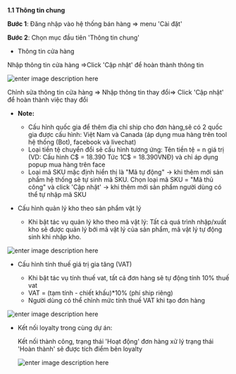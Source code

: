 





**1.1	Thông tin chung**

**Bước 1**: Đăng nhập vào hệ thống bán hàng => menu 'Cài đặt'

**Bước 2**: Chọn mục đầu tiên 'Thông tin chung'

-   Thông tin cửa hàng

Nhập thông tin cửa hàng =>Click 'Cập nhật' để hoàn thành thông tin
	
![enter image description here](https://chatbizfly.mediacdn.vn/2022/05/24/huyenvt/img_321jpg1653367588.jpg)

Chỉnh sửa thông tin cửa hàng => Nhập thông tin thay đổi=> Click 'Cập nhật' để hoàn thành việc thay đổi
	

* **Note:**
	- Cấu hỉnh quốc gia để thêm địa chỉ ship cho đơn hàng,sẽ có 2 quốc gia được cấu hình: Việt Nam và Canada (áp dụng mua hàng trên tool hệ thống (Bot), facebook và livechat)
	- Loại tiền tệ chuyển đổi sẽ cấu hình tương ứng: Tên tiền tệ = n giá trị (VD: Cấu hình C$ = 18.390 Tức 1C$ = 18.390VNĐ) và chỉ áp dụng popup mua hàng trên face
	- Loại mã SKU mặc định hiển thị là "Mã tự động" -> khi thêm mới sản phẩm hệ thống sẽ tự sinh mã SKU. Chọn loại mã SKU = "Mã thủ công" và click 'Cập nhật' -> khi thêm mới sản phẩm người dùng có thể tự nhập mã SKU

* Cấu hình quản lý kho theo sản phẩm vật lý
	- Khi bật tác vụ quản lý kho theo mã vật lý: Tất cả quá trình nhập/xuất kho sẽ được quản lý bới mã vật lý của sản phẩm, mã vật lý tự động sinh khi nhập kho.
	
![enter image description here](https://chatbizfly.mediacdn.vn/2022/05/24/huyenvt/img_22jpg1653376452.jpg)


-   Cấu hình tính thuế giá trị gia tăng (VAT)
    
    -   Khi bật tác vụ tính thuế vat, tất cả đơn hàng sẽ tự động tính 10% thuế vat
    -   VAT = (tạm tính - chiết khấu)*10% (phí ship riêng)
    - Người dùng có thể chỉnh mức tính thuế VAT khi tạo đơn hàng

![enter image description here](https://chatbizfly.mediacdn.vn/2022/05/24/huyenvt/img_123jpg1653377591.jpg)

-   Kết nối loyalty trong cùng dự án:
    
    Kết nối thành công, trạng thái 'Hoạt động' đơn hàng xử lý trạng thái 'Hoàn thành' sẽ được tích điểm bên loyalty
    
    ![enter image description here](https://static8.muarecdn.com/original/muare/images/2021/04/12/5911792_screenshot-146.png)




  
  

   
   

